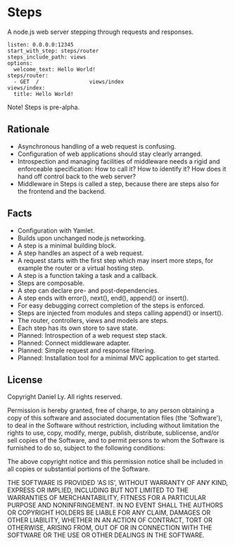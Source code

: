 # Steps

 A node.js web server stepping through requests and responses.
 
    listen: 0.0.0.0:12345
    start_with_step: steps/router
    steps_include_path: views
    options:
      welcome_text: Hello World!
    steps/router:
      - GET  /                views/index
    views/index:
      title: Hello World!
      
 Note! Steps is pre-alpha.
 
## Rationale

 * Asynchronous handling of a web request is confusing.
 * Configuration of web applications should stay clearly arranged.
 * Introspection and managing facilities of middleware needs a rigid and
   enforceable specification: How to call it? How to identify it? How does it
   hand off control back to the web server?
 * Middleware in Steps is called a step, because there are steps also for the
   frontend and the backend.
   
## Facts

 * Configuration with Yamlet.
 * Builds upon unchanged node.js networking.
 * A step is a minimal building block.
 * A step handles an aspect of a web request.
 * A request starts with the first step which may insert more steps, for
   example the router or a virtual hosting step.
 * A step is a function taking a task and a callback.
 * Steps are composable.
 * A step can declare pre- and post-dependencies.
 * A step ends with error(), next(), end(), append() or insert().
 * For easy debugging correct completion of the steps is enforced.
 * Steps are injected from modules and steps calling append() or insert().
 * The router, controllers, views and models are steps.
 * Each step has its own store to save state.
 * Planned: Introspection of a web request step stack.
 * Planned: Connect middleware adapter.
 * Planned: Simple request and response filtering.
 * Planned: Installation tool for a minimal MVC application to get started.

## License

 Copyright Daniel Ly. All rights reserved.
 
 Permission is hereby granted, free of charge, to any person obtaining
 a copy of this software and associated documentation files (the
 'Software'), to deal in the Software without restriction, including
 without limitation the rights to use, copy, modify, merge, publish,
 distribute, sublicense, and/or sell copies of the Software, and to
 permit persons to whom the Software is furnished to do so, subject to
 the following conditions:
 
 The above copyright notice and this permission notice shall be
 included in all copies or substantial portions of the Software.
 
 THE SOFTWARE IS PROVIDED 'AS IS', WITHOUT WARRANTY OF ANY KIND,
 EXPRESS OR IMPLIED, INCLUDING BUT NOT LIMITED TO THE WARRANTIES OF
 MERCHANTABILITY, FITNESS FOR A PARTICULAR PURPOSE AND NONINFRINGEMENT.
 IN NO EVENT SHALL THE AUTHORS OR COPYRIGHT HOLDERS BE LIABLE FOR ANY
 CLAIM, DAMAGES OR OTHER LIABILITY, WHETHER IN AN ACTION OF CONTRACT,
 TORT OR OTHERWISE, ARISING FROM, OUT OF OR IN CONNECTION WITH THE
 SOFTWARE OR THE USE OR OTHER DEALINGS IN THE SOFTWARE.
